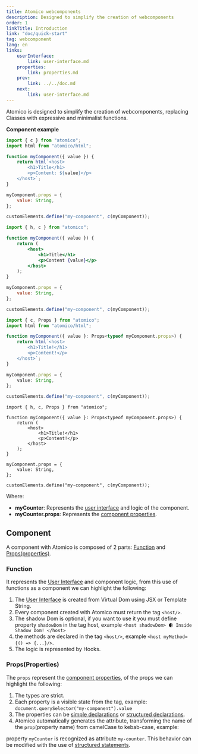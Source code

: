 ```yaml
---
title: Atomico webcomponents
description: Designed to simplify the creation of webcomponents
order: 1
linkTitle: Introduction
link: "doc/quick-start"
tag: webcomponent
lang: en
links:
    userInterface:
        link: user-interface.md
    properties:
        link: properties.md
    prev:
        link: ../../doc.md
    next:
        link: user-interface.md
---
```


Atomico is designed to simplify the creation of webcomponents, replacing Classes with expressive and minimalist functions.

**Component example**

<doc-tabs auto-height tabs="JS, JSX, TS, TSX">

```js
import { c } from "atomico";
import html from "atomico/html";

function myComponent({ value }) {
    return html`<host>
        <h1>Title</h1>
        <p>Content: ${value}</p>
    </host>`;
}

myComponent.props = {
    value: String,
};

customElements.define("my-component", c(myComponent));
```

```jsx
import { h, c } from "atomico";

function myComponent({ value }) {
    return (
        <host>
            <h1>Title</h1>
            <p>Content {value}</p>
        </host>
    );
}

myComponent.props = {
    value: String,
};

customElements.define("my-component", c(myComponent));
```

```ts
import { c, Props } from "atomico";
import html from "atomico/html";

function myComponent({ value }: Props<typeof myComponent.props>) {
    return html`<host>
        <h1>Title!</h1>
        <p>Content!</p>
    </host>`;
}

myComponent.props = {
    value: String,
};

customElements.define("my-component", c(myComponent));
```

```tsx
import { h, c, Props } from "atomico";

function myComponent({ value }: Props<typeof myComponent.props>) {
    return (
        <host>
            <h1>Title!</h1>
            <p>Content!</p>
        </host>
    );
}

myComponent.props = {
    value: String,
};

customElements.define("my-component", c(myComponent));
```

</doc-tabs>

Where:

-   **myCounter**: Represents the [user interface]({{page.links.userInterface.link}}) and logic of the component.
-   **myCounter.props**: Represents the [component properties]({{page.links.properties.link}}).

## Component

A component with Atomico is composed of 2 parts: [Function](#function) and [Props(properties)](#propsproperties).

### Function

It represents the [User Interface]({{page.links.userInterface.link}}) and component logic, from this use of functions as a component we can highlight the following:

1. The [User Interface]({{page.links.userInterface.link}}) is created from Virtual Dom using JSX or Template String.
2. Every component created with Atomico must return the tag `<host/>`.
3. The shadow Dom is optional, if you want to use it you must define property `shadowDom` in the tag host, example `<host shadowDom> 🌒 Inside Shadow Dom! </host>`
4. the methods are declared in the tag `<host/>`, example `<host myMethod={() => {...}/>`.
5. The logic is represented by Hooks.

### Props(Properties)

The `props` represent the [component properties]({{page.links.properties.link}}), of the props we can highlight the following:

1. The types are strict.
2. Each property is a visible state from the tag, example: `document.querySelector("my-component").value`
3. The properties can be [simple declarations]({{page.links.properties.link}}#simple-declarations) or [structured declarations]({{page.links.properties.link}}#structured-declarations).
4. Atomico automatically generates the attribute, transforming the name of the `prop`(property name) from camelCase to kebab-case, example:

property `myCounter` is recognized as attribute `my-counter`. This behavior can be modified with the use of [structured statements]({{page.links.properties.link}}#structured-statements).
